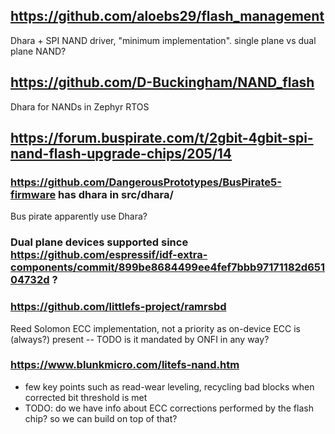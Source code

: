 ## https://github.com/aloebs29/flash_management
Dhara + SPI NAND driver, "minimum implementation". single plane vs dual plane NAND?

## https://github.com/D-Buckingham/NAND_flash
Dhara for NANDs in Zephyr RTOS

## https://forum.buspirate.com/t/2gbit-4gbit-spi-nand-flash-upgrade-chips/205/14
### https://github.com/DangerousPrototypes/BusPirate5-firmware has dhara in src/dhara/
Bus pirate apparently use Dhara?

### Dual plane devices supported since https://github.com/espressif/idf-extra-components/commit/899be8684499ee4fef7bbb97171182d65104732d ?

### https://github.com/littlefs-project/ramrsbd
Reed Solomon ECC implementation, not a priority as on-device ECC is (always?) present -- TODO is it mandated by ONFI in any way?

### https://www.blunkmicro.com/litefs-nand.htm
- few key points such as read-wear leveling, recycling bad blocks when corrected bit threshold is met
- TODO: do we have info about ECC corrections performed by the flash chip? so we can build on top of that?